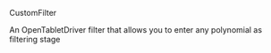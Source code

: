 CustomFilter

An OpenTabletDriver filter that allows you to enter any polynomial as filtering stage

